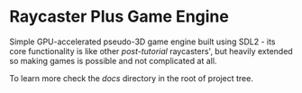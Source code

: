 
# Raycaster Plus Game Engine

Simple GPU-accelerated pseudo-3D game engine built using SDL2 - its core functionality is like other *post-tutorial* raycasters', but heavily extended so making games is possible and not complicated at all.

To learn more check the *docs* directory in the root of project tree.
